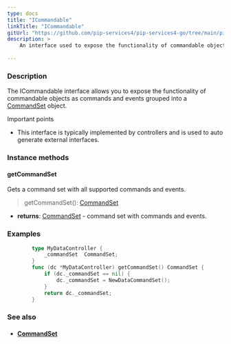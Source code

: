 ```yaml
---
type: docs
title: "ICommandable"
linkTitle: "ICommandable"
gitUrl: "https://github.com/pip-services4/pip-services4-go/tree/main/pip-services4-rpc-go"
description: > 
    An interface used to expose the functionality of commandable objects as commands and events grouped into a [CommandSet](../command_set) object.
    
---
```


### Description

The ICommandable interface allows you to expose the functionality of commandable objects as commands and events grouped into a [CommandSet](../command_set) object.

Important points

- This interface is typically implemented by controllers and is used to auto generate external interfaces. 

### Instance methods

#### getCommandSet
Gets a command set with all supported commands and events.

> getCommandSet(): [CommandSet](../command_set)

- **returns**: [CommandSet](../command_set) - command set with commands and events.

### Examples

```go
		type MyDataController {
			_commandSet  CommandSet;
		}
		func (dc *MyDataController) getCommandSet() CommandSet {
			if (dc._commandSet == nil) {
				dc._commandSet = NewDataCommandSet();
			}
			return dc._commandSet;
		}
```

### See also
- #### [CommandSet](../command_set)
